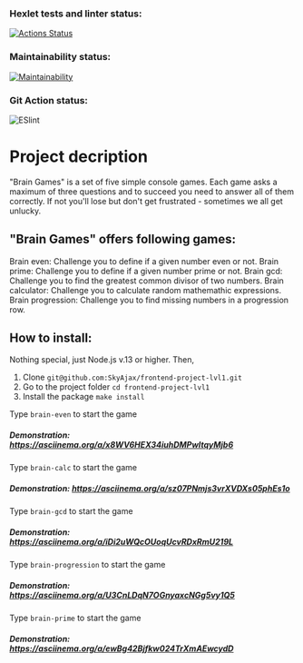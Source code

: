 ### Hexlet tests and linter status:
[![Actions Status](https://github.com/SkyAjax/frontend-project-lvl1/workflows/hexlet-check/badge.svg)](https://github.com/SkyAjax/frontend-project-lvl1/actions)
### Maintainability status:
[![Maintainability](https://api.codeclimate.com/v1/badges/a99a88d28ad37a79dbf6/maintainability)](https://codeclimate.com/github/codeclimate/codeclimate/maintainability)
### Git Action status:
![ESlint](https://github.com/SkyAjax/frontend-project-lvl1/actions/workflows/nodejs.yml/badge.svg)

# Project decription
"Brain Games" is a set of five simple console games. Each game asks a maximum of three questions and to succeed you need to answer all of them correctly. If not you'll lose but don't get frustrated - sometimes we all get unlucky.

## "Brain Games" offers following games:

Brain even: Challenge you to define if a given number even or not.
Brain prime: Challenge you to define if a given number prime or not.
Brain gcd: Challenge you to find the greatest common divisor of two numbers.
Brain calculator: Challenge you to calculate random mathemathic expressions.
Brain progression: Challenge you to find missing numbers in a progression row.

## How to install:
Nothing special, just Node.js v.13 or higher. Then,
1) Clone 
`git@github.com:SkyAjax/frontend-project-lvl1.git`
2) Go to the project folder
`cd frontend-project-lvl1`
3) Install the package
`make install`

Type `brain-even` to start the game
##### Demonstration: https://asciinema.org/a/x8WV6HEX34iuhDMPwItqyMjb6

Type `brain-calc` to start the game
##### Demonstration: https://asciinema.org/a/sz07PNmjs3vrXVDXs05phEs1o

Type `brain-gcd` to start the game
##### Demonstration: https://asciinema.org/a/iDi2uWQcOUoqUcvRDxRmU219L

Type `brain-progression` to start the game
##### Demonstration: https://asciinema.org/a/U3CnLDqN7OGnyaxcNGg5vy1Q5

Type `brain-prime` to start the game
##### Demonstration: https://asciinema.org/a/ewBg42Bjfkw024TrXmAEwcydD
